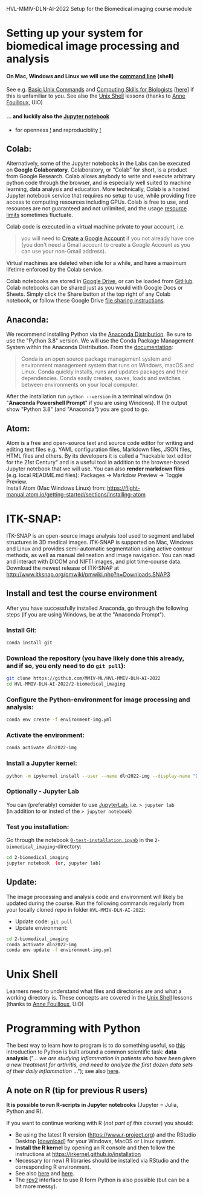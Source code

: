 HVL-MMIV-DLN-AI-2022 Setup for the Biomedical imaging course module


# Setting up your system for biomedical image processing and analysis


#### On Mac, Windows and Linux we will use the [command line](https://en.wikipedia.org/wiki/Command-line_interface#Command-line_interpreter) (shell)
See e.g. [Basic Unix Commands](https://people.duke.edu/~ccc14/pcfb/unix.html) and [Computing Skills for Biologists](https://computingskillsforbiologists.com) [[here](https://github.com/CSB-book/CSB)] if this is unfamiliar to you. See also the
[Unix Shell](http://swcarpentry.github.io/shell-novice) lessons (thanks to [Anne Fouilloux](https://www.mn.uio.no/geo/english/people/adm/annefou), UiO)

#### ... and luckily also the [Jupyter notebook](https://www.nature.com/articles/d41586-018-07196-1)
- for openness [!](https://www.nature.com/news/interactive-notebooks-sharing-the-code-1.16261) and reproduciblity [!](https://arxiv.org/pdf/1810.08055.pdf)


## Colab:
Alternatively, some of the Jupyter notebooks in the Labs can be executed on **Google Colaboratory**. Colaboratory, or “Colab” for short, is a product from Google Research. Colab allows anybody to write and execute arbitrary python code through the browser, and is especially well suited to machine learning, data analysis and education. More technically, Colab is a hosted Jupyter notebook service that requires no setup to use, while providing free access to computing resources including GPUs. Colab is free to use, and resources are not guaranteed and not unlimited, and the usage [resource limits](https://research.google.com/colaboratory/faq.html#resource-limits) sometimes fluctuate.

Colab code is executed in a virtual machine private to your account, i.e.

> you will need to [Create a Google Account](https://support.google.com/accounts/answer/27441?hl=en) if you not already have one (you don't need a Gmail account to create a Google Account as you can use your non-Gmail address).

Virtual machines are deleted when idle for a while, and have a maximum lifetime enforced by the Colab service.

Colab notebooks are stored in [Google Drive](https://drive.google.com/drive/my-drive), or can be loaded from [GitHub](https://github.com). Colab notebooks can be shared just as you would with Google Docs or Sheets. Simply click the Share button at the top right of any Colab notebook, or follow these Google Drive [file sharing instructions](https://support.google.com/drive/answer/2494822?co=GENIE.Platform%3DDesktop&hl=en).


## Anaconda:
We recommend installing Python via the [Anaconda Distribution](https://www.anaconda.com/download). Be sure to use the "Python 3.8" version. We will use the Conda Package Management System within the Anaconda Distribution. From the [documentation](https://conda.io/docs):
> Conda is an open source package management system and environment management system that runs on Windows, macOS and Linux. Conda quickly installs, runs and updates packages and their dependencies. Conda easily creates, saves, loads and switches between environments on your local computer.

After the installation run `python --version` in a terminal window (in "**Anaconda Powershell Prompt**" if you are using Windows). If the output show "Python 3.8" (and "Anaconda") you are good to go.


## Atom:
Atom is a free and open-source text and source code editor for writing and editing text files e.g. YAML configuration files, Markdown files, JSON files, HTML files and others. By its developers it is called a "hackable text editor for the 21st Century" and is a useful tool in addition to the browser-based Jupyter notebook that we will use.
You can also **render markdown files** (e.g. local README.md files): Packages -> Markdow Preview -> Toggle Preview.<br>
Install Atom (Mac Windows Linux) from: https://flight-manual.atom.io/getting-started/sections/installing-atom

# ITK-SNAP:
ITK-SNAP is an open-source image analysis tool used to segment and label structures in 3D medical images. ITK-SNAP is supported on Mac, Windows and Linux and provides semi-automatic segmentation using active contour methods, as well as manual delineation and image navigation. You can read and interact with DICOM and NIFTI images, and plot time-course data. Download the newest release of ITK-SNAP at http://www.itksnap.org/pmwiki/pmwiki.php?n=Downloads.SNAP3


## Install and test the course environment

After you have successfully installed Anaconda, go through the following steps (if you are using Windows, be at the "Anaconda Prompt").

### Install Git:
```bash
conda install git
```
### Download the repository (you have likely done this already, and if so, you only need to do `git pull`):
```bash
git clone https://github.com/MMIV-ML/HVL-MMIV-DLN-AI-2022
cd HVL-MMIV-DLN-AI-2022/2-biomedical_imaging
```
### Configure the Python-environment for image processing and analysis:
```bash
conda env create -f environment-img.yml
```

### Activate the environment:
```bash
conda activate dln2022-img
```

### Install a Jupyter kernel:
```bash
python -m ipykernel install --user --name dln2022-img --display-name "DLN2022-IMG"
```

### Optionally - Jupyter Lab
You can (preferably) consider to use [JupyterLab](https://github.com/jupyterlab/jupyterlab), i.e. `> jupyter lab` <br>
(in addition to or insted of the `> jupyter notebook`)


### Test you installation:
Go through the notebook [`0-test-installation.ipynb`](https://nbviewer.org/github/MMIV-ML/HVL-MMIV-DLN-AI-2022/blob/master/2-biomedical_imaging/0-test-installation.ipynb) in the `2-biomedical_imaging`-directory:
```bash
cd 2-biomedical_imaging
jupyter notebook  (or, jupyter lab)
```

## Update:
The image processing and analysis code and environment will likely be updated during the course. Run the following commands regularly from your locally cloned repo in folder `HVL-MMIV-DLN-AI-2022`:
* Update code: `git pull`
* Update environment:
```bash
cd 2-biomedical_imaging
conda activate dln2022-img
conda env update -f environment-img.yml
```

# Unix Shell

Learners need to understand what files and directories are and what a working directory is. These concepts are covered in the
[Unix Shell](http://swcarpentry.github.io/shell-novice) lessons (thanks to [Anne Fouilloux](https://www.mn.uio.no/geo/english/people/adm/annefou), UiO)

# Programming with Python

The best way to learn how to program is to do something useful, so [this](http://swcarpentry.github.io/python-novice-inflammation) introduction to Python is built around a common scientific task: **data analysis** ("... _we are studying inflammation in patients who have been given a new treatment for arthritis, and need to analyze the first dozen data sets of their daily inflammation_ ..."); see also [here](https://github.com/swcarpentry/python-novice-inflammation).


## A note on R (tip for previous R users)

**It is possible to run R-scripts in Jupyter notebooks**  (Jupyter = Julia, Python and R).

If you want to continue working with R (*not part of this course*) you should:

- Be using the latest R version (https://www.r-project.org) and the RStudio Desktop [[download](https://rstudio.com/products/rstudio/download)] for your Windows, MacOS or Linux system.
- **Install the R kernel** by opening an R console and then follow the instructions at https://irkernel.github.io/installation
- Necessary (or new) R libraries should be installed via RStudio and the corresponding R environment.
- See also [here](https://datatofish.com/r-jupyter-notebook) and [here](https://developers.refinitiv.com/article/setup-jupyter-notebook-r).
- The [rpy2](https://github.com/rpy2/rpy2) interface to use R form Python is also possible (but can be a bit more messy).

